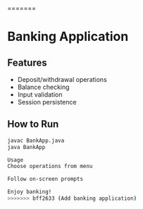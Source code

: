 =======
# Banking Application

## Features
- Deposit/withdrawal operations
- Balance checking
- Input validation
- Session persistence

## How to Run
```bash
javac BankApp.java
java BankApp

Usage
Choose operations from menu

Follow on-screen prompts

Enjoy banking!
>>>>>>> bff2633 (Add banking application)
